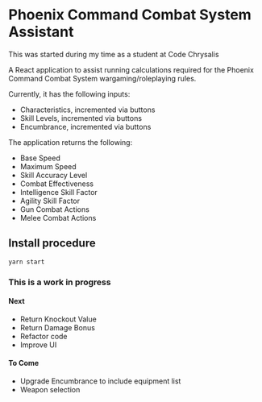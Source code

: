 # Phoenix Command Combat System Assistant

This was started during my time as a student at Code Chrysalis

A React application to assist running calculations required for the Phoenix Command Combat System wargaming/roleplaying rules.

Currently, it has the following inputs:

- Characteristics, incremented via buttons
- Skill Levels, incremented via buttons
- Encumbrance, incremented via buttons

The application returns the following:

- Base Speed
- Maximum Speed
- Skill Accuracy Level
- Combat Effectiveness
- Intelligence Skill Factor
- Agility Skill Factor
- Gun Combat Actions
- Melee Combat Actions

## Install procedure

```
yarn start
```

### This is a work in progress

#### Next

- Return Knockout Value
- Return Damage Bonus
- Refactor code
- Improve UI

#### To Come

- Upgrade Encumbrance to include equipment list
- Weapon selection
